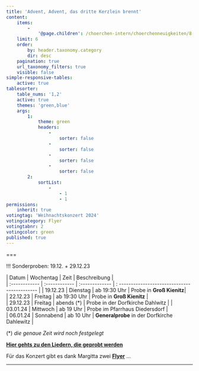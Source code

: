 ```yaml
---
title: 'Advent, Advent, das dritte Kerzlein brennt'
content:
    items:
        -
            '@page.children': /choerchen-intern/choerchenneuigkeiten/8-wochen-bis-zum-konzert
    limit: 6
    order:
        by: header.taxonomy.category
        dir: desc
    pagination: true
    url_taxonomy_filters: true
    visible: false
simple-responsive-tables:
    active: true
tablesorter:
    table_nums: '1,2'
    active: true
    themes: 'green,blue'
    args:
        1:
            theme: green
            headers:
                -
                    sorter: false
                -
                    sorter: false
                -
                    sorter: false
                -
                    sorter: false
        2:
            sortList:
                -
                    - 1
                    - 1
permissions:
    inherit: true
votingtag: 'Weihnachtskonzert 2024'
votingcategory: Flyer
votingtabnr: 2
votingcolor: green
published: true
---
```


===

!!! Sonderproben: 19.12. + 29.12.23



| Datum | Wochentag | Zeit | Beschreibung |  
| :------------ | :------------ | :------------- | : ------------------------------------------- |
| 19.12.23 | Dienstag | ab 19:30 Uhr | Probe in **Groß Kienitz**|  
| 22.12.23 | Freitag | ab 19:30 Uhr | Probe in **Groß Kienitz** |  
| 29.12.23 | Freitag | abends (*) | Probe in der Dorfkirche Dahlwitz |
| 03.01.24 | Mittwoch | ab 19 Uhr | Probe im Pfarrhaus Diedersdorf |  
| 06.01.24 | Sonnabend | ab 10 Uhr | **Generalprobe** in der Dorfkirche Dahlewitz |  


 (*) _die genaue Zeit wird noch festgelegt_


[<i class="fa fa-hand-o-right"></i><b> Hier gehts zu den Liedern, die geprobt werden </b><i class="fa fa-hand-o-left"></i> ](/choerchen-intern/choerchennoten/tag:Weihnachtskonzert%202024/query:Weihnachtskonzert%202024)



Für das Konzert gibt es dank Margitta zwei **[Flyer](.#flyer)** ... 
<span id=flyer></span>

---

